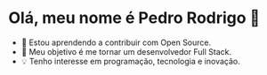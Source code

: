 

# Olá, meu nome é Pedro Rodrigo 👋
- 🌱 Estou aprendendo a contribuir com Open Source.
- 🚀 Meu objetivo é me tornar um desenvolvedor Full Stack.
- 💡 Tenho interesse em programação, tecnologia e inovação.